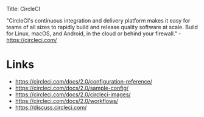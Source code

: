 Title: CircleCI

"CircleCI's continuous integration and delivery platform makes it easy for teams of all sizes to rapidly build and release quality software at scale. Build for Linux, macOS, and Android, in the cloud or behind your firewall." - <https://circleci.com/>

# Links

- <https://circleci.com/docs/2.0/configuration-reference/>
- <https://circleci.com/docs/2.0/sample-config/>
- <https://circleci.com/docs/2.0/circleci-images/>
- <https://circleci.com/docs/2.0/workflows/>
- <https://discuss.circleci.com/>
